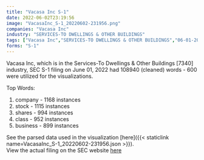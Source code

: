 ```yaml
---
title: "Vacasa Inc S-1"
date: 2022-06-02T23:19:56
image: "VacasaInc_S-1_20220602-231956.png"
companies: "Vacasa Inc"
industry: "SERVICES-TO DWELLINGS & OTHER BUILDINGS"
tags: ["Vacasa Inc","SERVICES-TO DWELLINGS & OTHER BUILDINGS","06-01-2022","S-1"]
forms: "S-1"
---
```

Vacasa Inc, which is in the Services-To Dwellings & Other Buildings [7340] industry, SEC S-1 filing on June 01, 2022 had 108940 (cleaned) words - 600 were utilized for the visualizations.

Top Words:
1. company - 1168 instances
2. stock - 1115 instances
3. shares - 994 instances
4. class - 952 instances
5. business - 899 instances


See the parsed data used in the visualization [here]({{< staticlink name=VacasaInc_S-1_20220602-231956.json >}}).  
View the actual filing on the SEC website [here](https://www.sec.gov/Archives/edgar/data/1874944/0001104659-22-067111.txt)